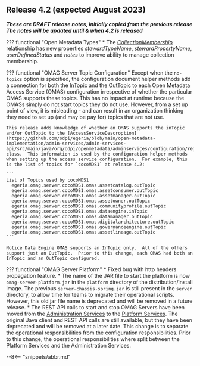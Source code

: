 <!-- SPDX-License-Identifier: CC-BY-4.0 -->
<!-- Copyright Contributors to the Egeria project. -->


## Release 4.2 (expected August 2023)

_**These are DRAFT release notes, initially copied from the previous release
The notes will be updated until & when 4.2 is released**_

??? functional "Open Metadata Types"
    * The  [*CollectionMembership*](/types/0/0021-Collections) relationship has new properties *stewardTypeName*, *stewardPropertyName*, *userDefinedStatus* and *notes* to improve ability to manage collection membership.

??? functional "OMAG Server Topic Configuration"
    Except when the `no-topics` option is specified, the configuration document helper methods add a connection for both the [InTopic](/concepts/in-topic) and the [OutTopic](/concepts/out-topic) to each Open Metadata Access Service (OMAS) configuration irrespective of whether the particular OMAS supports these topics.  This has no impact at runtime because the OMASs simply do not start topics they do not use.  However, from a set up point of view, it is misleading - and can result in an organization thinking they need to set up (and may be pay for) topics that are not use.

    This release adds knowledge of whether an OMAS supports the inTopic and/or OutTopic to the [AccessServiceDescroption](https://github.com/odpi/egeria/blob/main/open-metadata-implementation/admin-services/admin-services-api/src/main/java/org/odpi/openmetadata/adminservices/configuration/registration/AccessServiceDescription.java) class.  This information is used by the configuration helper methods when setting up the access service configuration.  For example, this is the list of topics for `cocoMDS1` at release 4.2:

    ```
    List of Topics used by cocoMDS1
      egeria.omag.server.cocoMDS1.omas.assetcatalog.outTopic
      egeria.omag.server.cocoMDS1.omas.assetconsumer.outTopic
      egeria.omag.server.cocoMDS1.omas.assetmanager.outTopic
      egeria.omag.server.cocoMDS1.omas.assetowner.outTopic
      egeria.omag.server.cocoMDS1.omas.communityprofile.outTopic
      egeria.omag.server.cocoMDS1.omas.dataengine.inTopic
      egeria.omag.server.cocoMDS1.omas.datamanager.outTopic
      egeria.omag.server.cocoMDS1.omas.digitalarchitecture.outTopic
      egeria.omag.server.cocoMDS1.omas.governanceengine.outTopic
      egeria.omag.server.cocoMDS1.omas.assetlineage.outTopic
    ```

    Notice Data Engine OMAS supports an InTopic only.  All of the others support just an OutTopic.  Prior to this change, each OMAS had both an InTopic and an OutTopic configured.

??? functional "OMAG Server Platform"
    * Fixed bug with http headers propagation feature.
    * The name of the JAR file to start the platform is now `omag-server-platform.jar` in the `platform` directory of the distribution/install image.  The previous `server-chassis-spring.jar` is still present in the `server` directory, to allow time for teams to migrate their operational scripts.  However, this old jar file name is deprecated and will be removed in a future release.
    * The REST API calls to start and stop OMAG Servers have been moved from the [Administration Services](/services/admin-services/overview) to the [Platform Services](/services/platform-services/overview).  The original Java client and REST API calls are still available, but they have been deprecated and will be removed at a later date.  This change is to separate the operational responsibilities from the configuration responsibilities.  Prior to this change, the operational responsibilities where split between the Platform Services and the Administration Services.


--8<-- "snippets/abbr.md"

